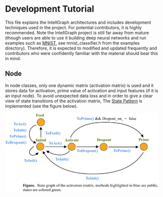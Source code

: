 # Development Tutorial
This file explains the IntellGraph architectures and includes development techniques used in the project. For potential contributors, it is highly recommended. Note the IntellGraph project is still far away from mature
(though users are able to use it building deep neural networks and run examples such as [MNIST](http://yann.lecun.com/exdb/mnist/index.html), see mnist_classifier.h from the examples directory). Therefore, it is expected to modified and updated frequently and contributors who were confidently familiar with the material should bear this in mind.


## Node
In node classes, only one dynamic matrix (activation matrix) is used and it stores data for activation, prime value of activation and input features (if it is an input node). To avoid unexpected data loss and in order to give a clear view of state transitions of the activation matrix, The [State Pattern](https://en.wikipedia.org/wiki/State_pattern) is implemented (see the figure below).


![alt text](doc/development_1.png "Logo Title Text 1")
